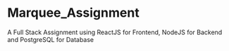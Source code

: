 # Marquee_Assignment
A Full Stack Assignment using ReactJS for Frontend, NodeJS for Backend and PostgreSQL for Database
